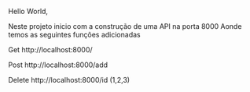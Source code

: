 Hello World,

Neste projeto inicio com a construção de uma API na porta 8000
Aonde temos as seguintes funções adicionadas

Get
http://localhost:8000/

Post
http://localhost:8000/add

Delete
http://localhost:8000/id (1,2,3)